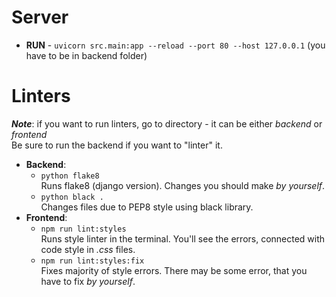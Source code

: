 # Server
- **RUN** - `uvicorn src.main:app --reload --port 80 --host 127.0.0.1` (you have to be in backend folder)

# Linters

***Note***: if you want to run linters, go to directory - it can be either *backend* or *frontend*  
Be sure to run the backend if you want to "linter" it.  
- **Backend**: 
  - `python flake8`  
  Runs flake8 (django version). Changes you should make *by yourself*.
  - `python black .`  
  Changes files due to PEP8 style using black library.   
- **Frontend**:
  - `npm run lint:styles`  
  Runs style linter in the terminal. You'll see the errors, connected with code style in *.css* files.
  - `npm run lint:styles:fix`  
    Fixes majority of style errors. There may be some error, that you have to fix *by yourself*.